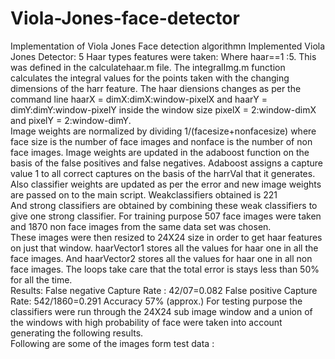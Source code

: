 # Viola-Jones-face-detector
Implementation of Viola Jones Face detection algorithmn 
Implemented Viola Jones Detector: 
5 Haar types features were taken: 
Where haar==1 :5.
This was defined in the calculatehaar.m file. The integralImg.m function calculates the integral values for the points taken with the changing dimensions of the harr feature. The haar diensions changes as per the command line  haarX = dimX:dimX:window-pixelX and haarY = dimY:dimY:window-pixelY inside the window size pixelX = 2:window-dimX and pixelY = 2:window-dimY.  
Image weights are normalized by dividing 1/(facesize+nonfacesize) where face size is the number of face images and nonface is the number of non face images. 
Image weights are updated in the adaboost function on the basis of the false positives and false negatives. 
Adaboost assigns a capture value 1 to all correct captures on the basis of the harrVal that it generates. Also classifier weights are updated as per the error and new image weights  are passed on to the main script. 
Weakclassifiers  obtained is 221  
And strong classifiers are obtained by combining these weak classifiers to give one strong classifier. 
For training purpose 507 face images were taken and 1870 non face images from the same data set was chosen.  
These images were then resized to 24X24 size in order to get haar features on just that window. haarVector1 stores all the values for haar one in all the face images. And haarVector2 stores all the values for haar one in all non face images.  The loops take care that the total error is stays less than 50% for all the time.  
Results: 
False negative Capture Rate : 42/07=0.082 
False positive Capture Rate: 542/1860=0.291 
Accuracy 57% (approx.) 
For testing purpose the classifiers were run through the 24X24 sub image window and a union of the windows with high probability of face were taken into account generating the following results.  
Following are some of the images form test data : 
 
